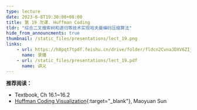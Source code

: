 ```yaml
---
type: lecture
date: 2023-6-8T19:30:00+08:00
title: 第 19 次课. Huffman Coding
tldr: "综合二叉搜索树和递归等技术实现哈夫曼编码压缩算法"
hide_from_announcments: true
thumbnail: /static_files/presentations/lect_19.png
links:
    - url: https://h8pqt7tpdf.feishu.cn/drive/folder/fldcn2CvnaJDXV6ZIjPGVVSacrd
      name: 录播
    - url: /static_files/presentations/lect_19.pdf
      name: 讲义
---
```


**推荐阅读：**

- Textbook, Ch 16.1~16.2
- [Huffman Coding Visualization](/static_files/huffman_coding/index.html){:target="_blank"}, Maoyuan Sun
